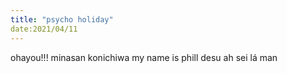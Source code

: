 ```yaml
---
title: "psycho holiday"
date:2021/04/11
---
```

ohayou!!!
minasan konichiwa
my name is phill desu
ah sei lá man
